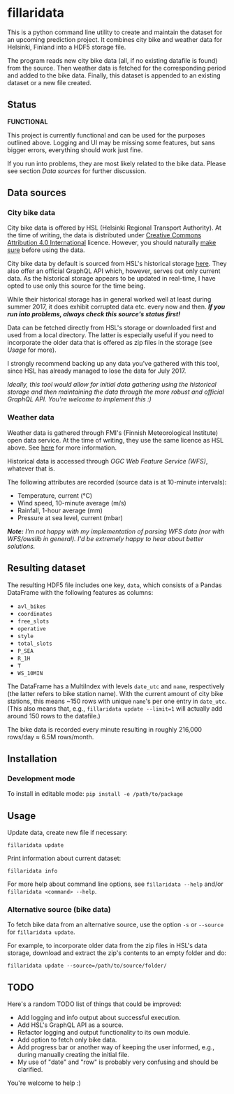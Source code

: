 # fillaridata
 
This is a python command line utility to create and maintain the dataset for
an upcoming prediction project. It combines city bike and weather data for 
Helsinki, Finland into a HDF5 storage file.

The program reads new city bike data (all, if no existing datafile is found) 
from the source. Then weather data is fetched for the corresponding period 
and added to the bike data. Finally, this dataset is appended to an existing
dataset or a new file created.

## Status

**FUNCTIONAL**

This project is currently functional and can be used for the purposes 
outlined above. Logging and UI may be missing some features, but sans bigger
errors, everything should work just fine.

If you run into problems, they are most likely related to the bike data. 
Please see section _Data sources_ for further discussion. 

## Data sources

### City bike data

City bike data is offered by HSL (Helsinki Regional Transport Authority). At
the time of writing, the data is distributed under [Creative Commons 
Attribution 4.0 International](https://creativecommons.org/licenses/by/4.0/deed.en)
licence. However, you should naturally [make sure](https://www.hsl.fi/en/opendata)
before using the data.  

City bike data by default is sourced from HSL's historical storage 
[here](http://dev.hsl.fi/tmp/citybikes/). They also offer an official 
GraphQL API which, however, serves out only current data. As the historical 
storage appears to be updated in real-time, I have opted to use only this 
source for the time being.

While their historical storage has in general worked well at least during 
summer 2017, it does exhibit corrupted data etc. every now and then. _**If you 
run into problems, always check this source's status first!**_

Data can be fetched directly from HSL's storage or downloaded first and used
from a local directory. The latter is especially useful if you need to 
incorporate the older data that is offered as zip files in the storage (see 
_Usage_ for more).

I strongly recommend backing up any data you've gathered with this tool, 
since HSL has already managed to lose the data for July 2017.

_Ideally, this tool would allow for initial data gathering using the 
historical storage and then maintaining the data through the more robust and 
official GraphQL API. You're welcome to implement this :)_

### Weather data

Weather data is gathered through FMI's (Finnish Meteorological Institute) 
open data service. At the time of writing, they use the same licence as HSL 
above. See [here](http://en.ilmatieteenlaitos.fi/open-data-licence) for more
information.

Historical data is accessed through _OGC Web Feature Service (WFS)_, whatever
that is.

The following attributes are recorded (source data is at 10-minute intervals):

* Temperature, current (°C)
* Wind speed, 10-minute average (m/s)
* Rainfall, 1-hour average (mm)
* Pressure at sea level, current (mbar)

_**Note:**_ _I'm not happy with my implementation of parsing WFS data (nor 
with WFS/owslib in general). I'd be extremely happy to hear about better 
solutions._

## Resulting dataset

The resulting HDF5 file includes one key, `data`, which consists of a Pandas
DataFrame with the following features as columns:

* `avl_bikes`
* `coordinates`
* `free_slots`
* `operative`
* `style`
* `total_slots` 
* `P_SEA`
* `R_1H`
* `T`
* `WS_10MIN`

The DataFrame has a MultiIndex with levels `date_utc` and `name`, respectively
(the latter refers to bike station name). With the current amount of city 
bike stations, this means ~150 rows with unique `name`'s per one entry in 
`date_utc`. (This also means that, e.g., `fillaridata update --limit=1` will
actually add around 150 rows to the datafile.)
 
The bike data is recorded every minute resulting in roughly 216,000 rows/day
 ≈ 6.5M rows/month. 

## Installation

### Development mode

To install in editable mode:
`pip install -e /path/to/package`

## Usage

Update data, create new file if necessary:

    fillaridata update
    
Print information about current dataset:

    fillaridata info

For more help about command line options, see `fillaridata --help` and/or
`fillaridata <command> --help`.

### Alternative source (bike data)

To fetch bike data from an alternative source, use the option `-s` or 
`--source` for `fillaridata update`.

For example, to incorporate older data from the zip files in HSL's data 
storage, download and extract the zip's contents to an empty folder and 
do:

    fillaridata update --source=/path/to/source/folder/

## TODO

Here's a random TODO list of things that could be improved:

* Add logging and info output about successful execution.
* Add HSL's GraphQL API as a source.
* Refactor logging and output functionality to its own module.
* Add option to fetch only bike data.
* Add progress bar or another way of keeping the user informed, e.g., during
 manually creating the initial file.
* My use of "date" and "row" is probably very confusing and should be 
clarified.

You're welcome to help :)
